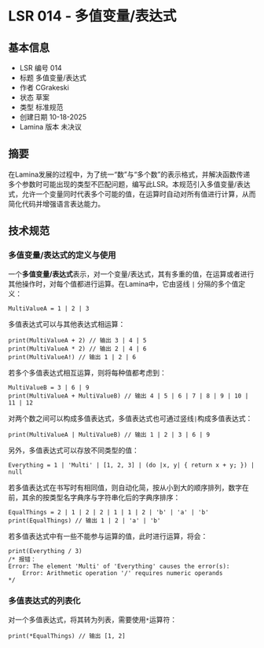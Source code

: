 # LSR 014 - 多值变量/表达式

## 基本信息

* LSR 编号 014
* 标题 多值变量/表达式
* 作者 CGrakeski
* 状态 草案
* 类型 标准规范
* 创建日期 10-18-2025
* Lamina 版本 未决议

## 摘要

在Lamina发展的过程中，为了统一“数”与“多个数”的表示格式，并解决函数传递多个参数时可能出现的类型不匹配问题，编写此LSR。本规范引入多值变量/表达式，允许一个变量同时代表多个可能的值，在运算时自动对所有值进行计算，从而简化代码并增强语言表达能力。

## 技术规范

### 多值变量/表达式的定义与使用

一个**多值变量/表达式**表示，对一个变量/表达式，其有多重的值，在运算或者进行其他操作时，对每个值都进行运算。在Lamina中，它由竖线 `|` 分隔的多个值定义：

```lamina
MultiValueA = 1 | 2 | 3
```

多值表达式可以与其他表达式相运算：

```lamina
print(MultiValueA + 2) // 输出 3 | 4 | 5
print(MultiValueA * 2) // 输出 2 | 4 | 6
print(MultiValueA!) // 输出 1 | 2 | 6
```

若多个多值表达式相互运算，则将每种值都考虑到：

```lamina
MultiValueB = 3 | 6 | 9
print(MultiValueA + MultiValueB) // 输出 4 | 5 | 6 | 7 | 8 | 9 | 10 | 11 | 12
```

对两个数之间可以构成多值表达式，多值表达式也可通过竖线`|`构成多值表达式：

```lamina
print(MultiValueA | MultiValueB) // 输出 1 | 2 | 3 | 6 | 9
```

另外，多值表达式可以存放不同类型的值：

```lamina
Everything = 1 | 'Multi' | [1, 2, 3] | (do |x, y| { return x + y; }) | null
```

若多值表达式在书写时有相同值，则自动化简，按从小到大的顺序排列，数字在前，其余的按类型名字典序与字符串化后的字典序排序：

```lamina
EqualThings = 2 | 1 | 2 | 2 | 1 | 1 | 2 | 'b' | 'a' | 'b'
print(EqualThings) // 输出 1 | 2 | 'a' | 'b'
```

若多值表达式中有一些不能参与运算的值，此时进行运算，将会：

```lamina
print(Everything / 3)
/* 报错：
Error: The element 'Multi' of 'Everything' causes the error(s):
    Error: Arithmetic operation '/' requires numeric operands
*/
```

### 多值表达式的列表化

对一个多值表达式，将其转为列表，需要使用`*`运算符：

```lamina
print(*EqualThings) // 输出 [1, 2]
```
